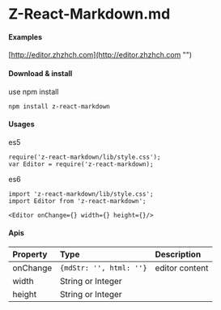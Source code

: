 # Z-React-Markdown.md

#### Examples
[http://editor.zhzhch.com](http://editor.zhzhch.com "")


#### Download & install
use npm install

    npm install z-react-markdown

#### Usages
es5

    require('z-react-markdown/lib/style.css');
    var Editor = require('z-react-markdown);
es6

    import 'z-react-markdown/lib/style.css';
    import Editor from 'z-react-markdown';

`<Editor onChange={} width={} height={}/>`

#### Apis


| Property | Type | Description |
| :------------- | :------------- | :------------- |
| onChange | `{mdStr: '', html: ''}` | editor content |
| width | String or Integer |  |
| height | String or Integer |  |


